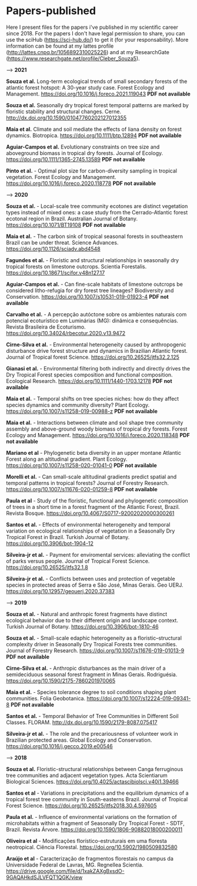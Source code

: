 # Papers-published
Here I present files for the papers i've published in my scientific career since 2018. For the papers I don't have legal permission to share, you can use the sciHub (https://sci-hub.do/) to get it (for your responsability). More information can be found at my lattes profile (http://lattes.cnpq.br/1056892310025226) and at my ResearchGate (https://www.researchgate.net/profile/Cleber_Souza5).

--> **2021**

**Souza et al.** Long-term ecological trends of small secondary forests of the atlantic forest hotspot: A 30-year study case. Forest Ecology and Management. https://doi.org/10.1016/j.foreco.2021.119043 **PDF not available**

**Souza et al.** Seasonally dry tropical forest temporal patterns are marked by floristic stability and structural changes. Cerne. http://dx.doi.org/10.1590/01047760202127012355 

**Maia et al.** Climate and soil mediate the effects of liana density on forest dynamics. Biotropica. https://doi.org/10.1111/btp.12894 **PDF not available**

**Aguiar-Campos et al.** Evolutionary constraints on tree size and aboveground biomass in tropical dry forests. Journal of Ecology. https://doi.org/10.1111/1365-2745.13589 **PDF not available**

**Pinto et al.** - Optimal plot size for carbon-diversity sampling in tropical vegetation. Forest Ecology and Management. https://doi.org/10.1016/j.foreco.2020.118778  **PDF not available**


--> **2020**

**Souza et al.** - Local-scale tree community ecotones are distinct vegetation types instead of mixed ones: a case study from the Cerrado-Atlantic forest ecotonal region in Brazil. Australian Journal of Botany. https://doi.org/10.1071/BT19108  **PDF not available**

**Maia et al.** - The carbon sink of tropical seasonal forests in southeastern Brazil can be under threat. Science Advances. https://doi.org/10.1126/sciadv.abd4548

**Fagundes et al.** - Floristic and structural relationships in seasonally dry tropical forests on limestone outcrops. Scientia Forestalis. https://doi.org/10.18671/scifor.v48n127.17

**Aguiar-Campos et al.** - Can fine-scale habitats of limestone outcrops be considered litho-refugia for dry forest tree lineages? Biodiversity and Conservation. https://doi.org/10.1007/s10531-019-01923-4  **PDF not available**

**Carvalho et al.** - A percepção autóctone sobre os ambientes naturais com potencial ecoturístico em Luminárias (MG): dinâmica e consequências. Revista Brasileira de Ecoturismo. https://doi.org/10.34024/rbecotur.2020.v13.9472

**Cirne-Silva et al.** - Environmental heterogeneity caused by anthropogenic disturbance drive forest structure and dynamics in Brazilian Atlantic forest. Journal of Tropical forest Science. https://doi.org/10.26525/jtfs32.2.125

**Gianasi et al.** - Environmental filtering both indirectly and directly drives the Dry Tropical Forest species composition and functional composition. Ecological Research. https://doi.org/10.1111/1440-1703.12178  **PDF not available**

**Maia et al.** - Temporal shifts on tree species niches: how do they affect species dynamics and community diversity? Plant Ecology. https://doi.org/10.1007/s11258-019-00988-z   **PDF not available**

**Maia et al.** - Interactions between climate and soil shape tree community assembly and above-ground woody biomass of tropical dry forests. Forest Ecology and Management. https://doi.org/10.1016/j.foreco.2020.118348   **PDF not available**

**Mariano et al** - Phylogenetic beta diversity in an upper montane Atlantic Forest along an altitudinal gradient. Plant Ecology. https://doi.org/10.1007/s11258-020-01041-0   **PDF not available**

**Morelli et al.** - Can small-scale altitudinal gradients predict spatial and temporal patterns in tropical forests? Journal of Forestry Research. https://doi.org/10.1007/s11676-020-01259-8   **PDF not available**

**Paula et al** - Study of the floristic, functional and phylogenetic composition of trees in a short time in a forest fragment of the Atlantic Forest, Brazil. Revista Bosque. https://doi.org/10.4067/S0717-92002020000300261 

**Santos et al.** - Effects of environmental heterogeneity and temporal variation on ecological relationships of vegetation in a Seasonally Dry Tropical Forest in Brazil. Turkish Journal of Botany. https://doi.org/10.3906/bot-1904-12

**Silveira-jr et al.** - Payment for enviromental services: alleviating the conflict of parks versus people. Journal of Tropical Forest Science. https://doi.org/10.26525/jtfs32.1.8

**Silveira-jr et al.** - Conflicts between uses and protection of vegetable species in protected areas of Serra e São José, Minas Gerais. Geo UERJ. https://doi.org/10.12957/geouerj.2020.37383


--> **2019**

**Souza et al.** -  Natural and anthropic forest fragments have distinct ecological behavior due to their different origin and landscape context. Turkish Journal of Botany. https://doi.org/10.3906/bot-1810-46

**Souza et al.** - Small-scale edaphic heterogeneity as a floristic–structural complexity driver in Seasonally Dry Tropical Forests tree communities. Journal of Forestry Research. https://doi.org/10.1007/s11676-019-01013-9   **PDF not available**

**Cirne-Silva et al.** - Anthropic disturbances as the main driver of a semideciduous seasonal forest fragment in Minas Gerais. Rodriguésia. https://doi.org/10.1590/2175-7860201970065 

**Maia et al.** - Species tolerance degree to soil conditions shaping plant communities. Folia Geobotanica. https://doi.org/10.1007/s12224-019-09341-8   **PDF not available**

**Santos et al.** - Temporal Behavior of Tree Communities in Different Soil Classes. FLORAM. http://dx.doi.org/10.1590/2179-8087.075417 

**Silveira-jr et al.** - The role and the precariousness of volunteer work in Brazilian protected areas. Global Ecology and Conservation. https://doi.org/10.1016/j.gecco.2019.e00546


--> **2018**

**Souza et al.** Floristic-structural relationships between Canga ferruginous tree communities and adjacent vegetation types. Acta Scientiarum Biological Sciences. https://doi.org/10.4025/actascibiolsci.v40i1.39466

**Santos et al** - Variations in precipitations and the equilibrium dynamics of a tropical forest tree community in South-easterns Brazil. Journal of Tropical Forest Science.
https://doi.org/10.26525/jtfs2018.30.4.597605

**Paula et al.** - Influence of environmental variations on the formation of microhabitats within a fragment of Seasonally Dry Tropical Forest - SDTF, Brazil. Revista Árvore. https://doi.org/10.1590/1806-90882018000200011

**Oliveira et al** - Modificações florístico-estruturais em uma floresta neotropical. Ciência Florestal. https://doi.org/10.5902/1980509832580

**Araújo et al** - Caracterização de fragmentos florestais no campus da Universidade Federal de Lavras, MG. Regnellea Scientia. https://drive.google.com/file/d/1xakZAXgBxsdO-9GAQAHkdSJLVFQT1QGK/view
